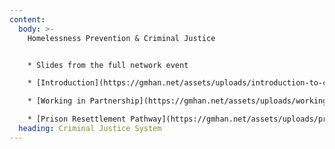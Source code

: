```yaml
---
content:
  body: >-
    Homelessness Prevention & Criminal Justice


    * S﻿lides from the full network event

    * [I﻿ntroduction](https://gmhan.net/assets/uploads/introduction-to-cjs-accomodation-pathways-probation-slides.pptx) to the criminal justice system accommodation pathway 

    * [W﻿orking in Partnership](https://gmhan.net/assets/uploads/working-in-partnership-wellbeing-support-for-people-on-probation.docx)- information about the Wellbeing Support Hubs for people on probation

    * [P﻿rison Resettlement Pathway](https://gmhan.net/assets/uploads/prison-resettlement-pathway.pptx)
  heading: Criminal Justice System
---
```

